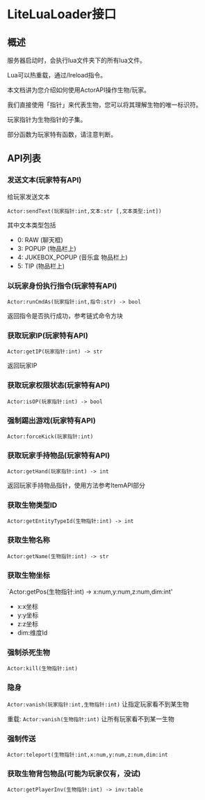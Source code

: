# LiteLuaLoader接口

## 概述

服务器启动时，会执行lua文件夹下的所有lua文件。

Lua可以热重载，通过/lreload指令。

本文档讲为您介绍如何使用ActorAPI操作生物/玩家。

我们直接使用「指针」来代表生物，您可以将其理解生物的唯一标识符。

玩家指针为生物指针的子集。

部分函数为玩家特有函数，请注意判断。

## API列表

### **发送文本(玩家特有API)**  
 给玩家发送文本</br>

`Actor:sendText(玩家指针:int,文本:str [,文本类型:int])`

其中文本类型包括

- 0: RAW (聊天框)
- 3: POPUP (物品栏上)
- 4: JUKEBOX_POPUP (音乐盒 物品栏上)
- 5: TIP (物品栏上)

### **以玩家身份执行指令(玩家特有API)**

`Actor:runCmdAs(玩家指针:int,指令:str) -> bool`

返回指令是否执行成功，参考链式命令方块

### **获取玩家IP(玩家特有API)**

`Actor:getIP(玩家指针:int) -> str`

返回玩家IP

### **获取玩家权限状态(玩家特有API)**

`Actor:isOP(玩家指针:int) -> bool`

### **强制踢出游戏(玩家特有API)**

`Actor:forceKick(玩家指针:int)`

### **获取玩家手持物品(玩家特有API)**

`Actor:getHand(玩家指针:int) -> int`

返回玩家手持物品指针，使用方法参考ItemAPI部分

### **获取生物类型ID**

`Actor:getEntityTypeId(生物指针:int) -> int`

### **获取生物名称**

`Actor:getName(生物指针:int) -> str`

### **获取生物坐标**

`Actor:getPos(生物指针:int) -> x:num,y:num,z:num,dim:int'

- x:x坐标
- y:y坐标
- z:z坐标
- dim:维度Id

### **强制杀死生物**

`Actor:kill(生物指针:int)`

### **隐身**

`Actor:vanish(玩家指针:int,生物指针:int)`
让指定玩家看不到某生物

重载:
`Actor:vanish(生物指针:int)`
让所有玩家看不到某一生物

### **强制传送**

`Actor:teleport(生物指针:int,x:num,y:num,z:num,dim:int`

### **获取生物背包物品(可能为玩家仅有，没试)**
`Actor:getPlayerInv(生物指针:int) -> inv:table`

